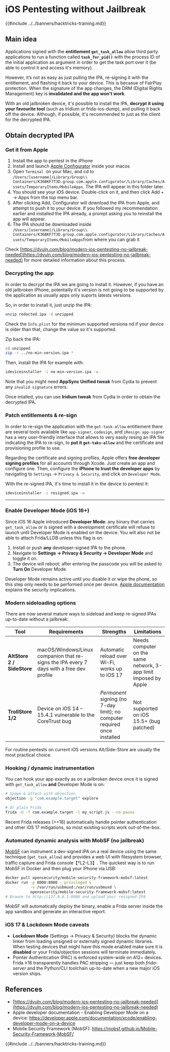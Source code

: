 # iOS Pentesting without Jailbreak

{{#include ../../banners/hacktricks-training.md}}

## Main idea

Applications signed with the **entitlement `get_task_allow`** allow third party applications to run a function called **`task_for_pid()`** with the process ID of the initial application as argument in order to get the task port over it (be able to control it and access it's memory).

However, it’s not as easy as just pulling the IPA, re-signing it with the entitlement, and flashing it back to your device. This is becasue of FairPlay protection. When the signature of the app changes, the DRM (Digital Rights Management) key is **invalidated and the app won't work**.

With an old jailbroken device, it's possible to install the IPA, **decrypt it using your favourite tool** (such as Iridium or frida-ios-dump), and pulling it back off the device. Although, if possible, it's recommended to just as the client for the decrypted IPA.


## Obtain decrypted IPA

### Get it from Apple

1. Install the app to pentest in the iPhone
2. Install and launch [Apple Configurator](https://apps.apple.com/au/app/apple-configurator/id1037126344?mt=12) inside your macos
3. Open `Terminal `on your Mac, and cd to `/Users/[username]/Library/Group\\ Containers/K36BKF7T3D.group.com.apple.configurator/Library/Caches/Assets/TemporaryItems/MobileApps`. The IPA will appear in this folder later.
4. You should see your iOS device. Double-click on it, and then click Add + → Apps from the top menu bar.
5. After clicking Add, Configurator will download the IPA from Apple, and attempt to push it to your device. If you followed my recommendation earlier and installed the IPA already, a prompt asking you to reinstall the app will appear.
6. The IPA should be downloaded inside `/Users/[username]/Library/Group\\ Containers/K36BKF7T3D.group.com.apple.configurator/Library/Caches/Assets/TemporaryItems/MobileApps`from where you can grab it

Check [https://dvuln.com/blog/modern-ios-pentesting-no-jailbreak-needed](https://dvuln.com/blog/modern-ios-pentesting-no-jailbreak-needed) for more detailed information about this process.


### Decrypting the app

In order to decrypt the IPA we are going to install it. However, if you have an old jailbroken iPhone, potentailly it's version is not going to be supported by the application as usually apps only suports latests versions.

So, in order to install it, just unzip the IPA:

```bash
unzip redacted.ipa -d unzipped
```

Check the `Info.plist` for the minimum supported versiona nd if your device is older than that, change the value so it's supported.

Zip back the IPA:

```bash
cd unzipped
zip -r ../no-min-version.ipa *
```

Then, install the IPA for example with:

```bash
ideviceinstaller -i no-min-version.ipa -w
```

Note that you might need **AppSync Unified tweak** from Cydia to prevent any `invalid signature` errors.

Once intalled, you can use **Iridium tweak** from Cydia in order to obtain the decrypted IPA.


### Patch entitlements & re-sign

In order to re-sign the application with the `get-task-allow` entitlement there are several tools available like `app-signer`, `codesign`, and `iResign`. `app-signer` has a very user-friendly interface that allows to very easily resing an IPA file indicating the IPA to re-sign, to **put it `get-taks-allow`** and the certificate and provisioning profile to use.

Regarding the certificate and signing profiles, Apple offers **free developer signing profiles** for all accounts through Xcode. Just create an app and configure one. Then, configure the **iPhone to trust the developer apps** by navigating to `Settings` → `Privacy & Security`, and click on `Developer Mode`.

With the re-signed IPA, it's time to install it in the device to pentest it:

```bash
ideviceinstaller -i resigned.ipa -w
```

---

### Enable Developer Mode (iOS 16+)

Since iOS 16 Apple introduced **Developer Mode**: any binary that carries `get_task_allow` *or* is signed with a development certificate will refuse to launch until Developer Mode is enabled on the device. You will also not be able to attach Frida/LLDB unless this flag is on.

1. Install or push **any** developer-signed IPA to the phone.
2. Navigate to **Settings → Privacy & Security → Developer Mode** and toggle it on.
3. The device will reboot; after entering the passcode you will be asked to **Turn On** Developer Mode.

Developer Mode remains active until you disable it or wipe the phone, so this step only needs to be performed once per device. [Apple documentation](https://developer.apple.com/documentation/xcode/enabling-developer-mode-on-a-device) explains the security implications.

### Modern sideloading options

There are now several mature ways to sideload and keep re-signed IPAs up-to-date without a jailbreak:

| Tool | Requirements | Strengths | Limitations |
|------|--------------|-----------|-------------|
| **AltStore 2 / SideStore** | macOS/Windows/Linux companion that re-signs the IPA every 7 days with a free dev profile | Automatic reload over Wi-Fi, works up to iOS 17 | Needs computer on the same network, 3-app limit imposed by Apple |
| **TrollStore 1/2** | Device on iOS 14 – 15.4.1 vulnerable to the CoreTrust bug | *Permanent* signing (no 7-day limit); no computer required once installed | Not supported on iOS 15.5+ (bug patched) |

For routine pentests on current iOS versions Alt/Side-Store are usually the most practical choice.

### Hooking / dynamic instrumentation

You can hook your app exactly as on a jailbroken device once it is signed with `get_task_allow` **and** Developer Mode is on:

```bash
# Spawn & attach with objection
objection -g "com.example.target" explore

# Or plain Frida
frida -U -f com.example.target -l my_script.js --no-pause
```

Recent Frida releases (>=16) automatically handle pointer authentication and other iOS 17 mitigations, so most existing scripts work out-of-the-box.

### Automated dynamic analysis with MobSF (no jailbreak)

[MobSF](https://mobsf.github.io/Mobile-Security-Framework-MobSF/) can instrument a dev-signed IPA on a real device using the same technique (`get_task_allow`) and provides a web UI with filesystem browser, traffic capture and Frida console【†L2-L3】. The quickest way is to run MobSF in Docker and then plug your iPhone via USB:

```bash
docker pull opensecurity/mobile-security-framework-mobsf:latest
docker run -p 8000:8000 --privileged \
           -v /var/run/usbmuxd:/var/run/usbmuxd \
           opensecurity/mobile-security-framework-mobsf:latest
# Browse to http://127.0.0.1:8000 and upload your resigned IPA
```

MobSF will automatically deploy the binary, enable a Frida server inside the app sandbox and generate an interactive report.

### iOS 17 & Lockdown Mode caveats

* **Lockdown Mode** (Settings → Privacy & Security) blocks the dynamic linker from loading unsigned or externally signed dynamic libraries. When testing devices that might have this mode enabled make sure it is **disabled** or your Frida/objection sessions will terminate immediately.
* Pointer Authentication (PAC) is enforced system-wide on A12+ devices. Frida ≥16 transparently handles PAC stripping — just keep both *frida-server* and the Python/CLI toolchain up-to-date when a new major iOS version ships.

## References

- [https://dvuln.com/blog/modern-ios-pentesting-no-jailbreak-needed](https://dvuln.com/blog/modern-ios-pentesting-no-jailbreak-needed)
- Apple developer documentation – Enabling Developer Mode on a device: <https://developer.apple.com/documentation/xcode/enabling-developer-mode-on-a-device>
- Mobile Security Framework (MobSF): <https://mobsf.github.io/Mobile-Security-Framework-MobSF/>

{{#include ../../banners/hacktricks-training.md}}
